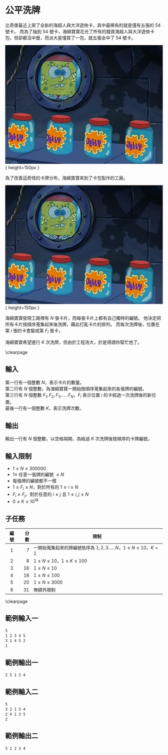 # 公平洗牌

比奇堡最近上架了全新的海超人與大洋遊俠卡，其中最稀有的就是僅有五張的 $54$ 號卡。
而為了抽到 $54$ 號卡，海綿寶寶花光了所有的錢買海超人與大洋遊俠卡包，但卻都沒中獎，而派大星僅買了一包，就五張全中了 $54$ 號卡。

![](image2.png){ height=150px }  

為了改善這奇怪的卡牌分布，海綿寶寶來到了卡包製作的工廠。

![](image2.png){ height=150px }  

海綿寶寶發現工廠裡有 $N$ 張卡片，而每張卡片上都有自己獨特的編號。
他決定把所有卡片按順序蒐集起來後洗牌，藉此打亂卡片的排列。
而每次洗牌後，位置在第 $i$ 張的卡會變成第 $F_i$ 張卡，

海綿寶寶希望進行 $K$ 次洗牌，但由於工程浩大，於是得請你幫忙他了。

\clearpage

## 輸入
第一行有一個整數 $N$，表示卡片的數量。  
第二行有 $N$ 個整數，為海綿寶寶一開始按順序蒐集起來的各張牌的編號。  
第三行有 $N$ 個整數 $F_1, F_2, F_3...... F_N$，$F_i$ 表示位置 $i$ 的卡經過一次洗牌後的新位置。  
最後一行有一個整數 $K$，表示洗牌次數。  

## 輸出
輸出一行有 $N$ 個整數，以空格隔開，為經過 $K$ 次洗牌後按順序的卡牌編號。  

## 輸入限制
 - $1 \leq N \leq 300000$
 - $1 \leq$ 任意一張牌的編號 $\leq N$
 - 每張牌的編號都不一樣
 - $1 \leq F_i \leq N$，對於所有的 $1 \leq i \leq N$
 - $F_i \neq F_j$，對於任意的 $i \neq j$ 且 $1 \leq i, j \leq N$
 - $0 \leq K \leq 10^{18}$

## 子任務
| 編號 | 分數 |    限制    |
| :---: | ---: | ---------- |
|  1  | 7 | 一開始蒐集起來的牌編號依序為 $1, 2, 3...... N$，$1\leq N \leq 10$，$K = 1$ |
|  2  | 8 | $1\leq N \leq 10$，$1\leq K \leq 100$ |
|  3  | 16 | $1\leq N \leq 10$ |
|  4  | 18 | $1\leq N \leq 100$ |
|  5  | 20 | $1\leq N \leq 3000$ |
|  6  | 31 | 無額外限制 |

\clearpage

## 範例輸入一
```
5
1 2 3 4 5
3 1 4 5 2
1
```

## 範例輸出一
```
2 5 1 3 4
```

## 範例輸入二
```
5
3 2 1 5 4
2 4 1 3 5
2
```

## 範例輸出二
```
5 1 2 3 4
```
